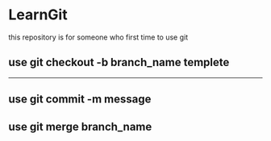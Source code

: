 # LearnGit
this repository is for someone who first time to use git
## use git checkout -b branch_name templete

***
## use git commit -m message

## use git merge branch_name
